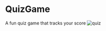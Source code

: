 # QuizGame
A fun quiz game that tracks your score
![quiz](https://user-images.githubusercontent.com/122653164/233481110-44ed96a0-fb78-4b8f-86c9-cfc4780bb2e4.png)
